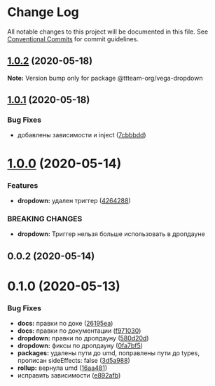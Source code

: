 # Change Log

All notable changes to this project will be documented in this file.
See [Conventional Commits](https://conventionalcommits.org) for commit guidelines.

## [1.0.2](https://github.com/ttteam-org/ttteam-vega-ui/compare/@ttteam-org/vega-dropdown@1.0.1...@ttteam-org/vega-dropdown@1.0.2) (2020-05-18)

**Note:** Version bump only for package @ttteam-org/vega-dropdown





## [1.0.1](https://github.com/ttteam-org/ttteam-vega-ui/compare/@ttteam-org/vega-dropdown@1.0.0...@ttteam-org/vega-dropdown@1.0.1) (2020-05-18)


### Bug Fixes

* добавлены зависимости и inject ([7cbbbdd](https://github.com/ttteam-org/ttteam-vega-ui/commit/7cbbbdd3ce8bfb006ed28b295d91335869757bf3))





# [1.0.0](https://github.com/ttteam-org/ttteam-vega-ui/compare/@ttteam-org/vega-dropdown@0.0.2...@ttteam-org/vega-dropdown@1.0.0) (2020-05-14)


### Features

* **dropdown:** удален триггер ([4264288](https://github.com/ttteam-org/ttteam-vega-ui/commit/42642884c539a653bab0365b80ed98671a1c1e64))


### BREAKING CHANGES

* **dropdown:** Триггер нельзя больше использовать в дропдауне





## 0.0.2 (2020-05-14)



# 0.1.0 (2020-05-13)


### Bug Fixes

* **docs:** правки по доке ([26195ea](https://github.com/ttteam-org/ttteam-vega-ui/commit/26195ead225a5d432b366914661fa0d9a42a637a))
* **docs:** правки по документации ([f971030](https://github.com/ttteam-org/ttteam-vega-ui/commit/f9710309638f35aa1819cf7c0ce4ad5011af7d66))
* **dropdown:** правки по дропдауну ([580d20d](https://github.com/ttteam-org/ttteam-vega-ui/commit/580d20d1d0d7ef8599e3f9cb9b982da4c067b235))
* **dropdown:** фиксы по дропдауну ([0fa7bf5](https://github.com/ttteam-org/ttteam-vega-ui/commit/0fa7bf578142d27401f5b2471a4718db1846278f))
* **packages:** удалены пути до umd, поправлены пути до types, прописан sideEffects: false ([3d5a988](https://github.com/ttteam-org/ttteam-vega-ui/commit/3d5a98871aece5d6c79be112e2e60ecd0529694e))
* **rollup:** вернула umd ([16aa481](https://github.com/ttteam-org/ttteam-vega-ui/commit/16aa48132ca6c3934b3b12aa079f8645a0efc89b))
* исправить зависимости ([e892afb](https://github.com/ttteam-org/ttteam-vega-ui/commit/e892afb5368b7ed2c6bdd4c77e08917e033f75ed))
